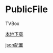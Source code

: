 # PublicFile

 TVBox
 
[本地下载](https://git.notag.cn/TVBox.apk)

[json配置](https://git.notag.cn/0821.json)

